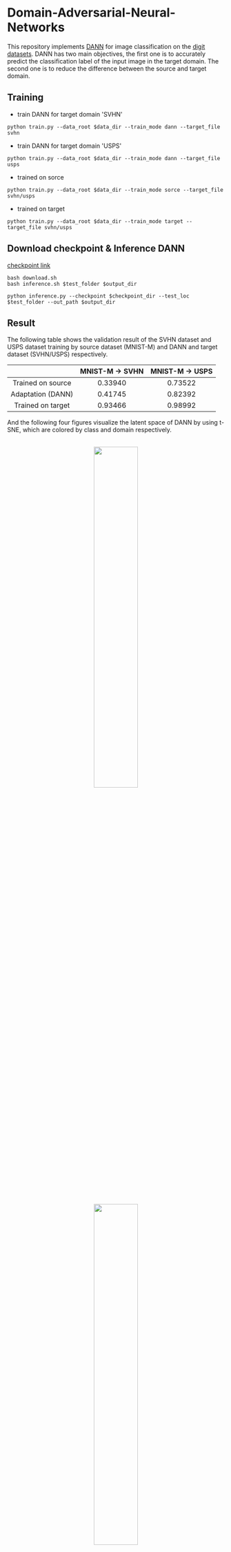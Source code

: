 # Domain-Adversarial-Neural-Networks
This repository implements [DANN](https://arxiv.org/abs/1505.07818) for image classification on the [digit datasets](https://www.kaggle.com/datasets/yuna1117/digits-dataset).
DANN has two main objectives, the first one is to accurately predict the classification label of the input image in the target domain. The second one is to reduce the difference between the source and target domain.

## Training
* train DANN for target domain 'SVHN'
```
python train.py --data_root $data_dir --train_mode dann --target_file svhn
```
* train DANN for target domain 'USPS'
```
python train.py --data_root $data_dir --train_mode dann --target_file usps
```
* trained on sorce
```
python train.py --data_root $data_dir --train_mode sorce --target_file svhn/usps
```
* trained on target
```
python train.py --data_root $data_dir --train_mode target --target_file svhn/usps
```
## Download checkpoint & Inference DANN
[checkpoint link](https://drive.google.com/drive/folders/1kUAP0tcsRnJz4vyVp5khdVVdd2N_yqIG?usp=sharing)
```
bash download.sh
bash inference.sh $test_folder $output_dir
```
```
python inference.py --checkpoint $checkpoint_dir --test_loc $test_folder --out_path $output_dir
```
## Result
The following table shows the validation result of the SVHN dataset and USPS dataset training
by source dataset (MNIST-M) and DANN and target dataset (SVHN/USPS) respectively.
<div align="center">

||MNIST-M → SVHN|MNIST-M → USPS|
|:---:|:---:|:---:|
|Trained on source|0.33940|0.73522|
|Adaptation (DANN)|0.41745|0.82392|
|Trained on target|0.93466|0.98992|
</div>
And the following four figures visualize the latent space of DANN by using t-SNE, which
are colored by class and domain respectively.

<p align="center">
<br>
<img src="https://drive.google.com/uc?id=1tZco1w0pC69kDw_BH7Ly8eLxk1829BQu" width="45%" hspace="12"/>
<img src="https://drive.google.com/uc?id=1pgJR1iWSiW3fUoT0cSW5ZqaenljJdM3W" width="45%" hspace="12"/>
</p>

<p align="center">
<img src="https://drive.google.com/uc?id=1THwEu5FVWykGaFXmPQ3vQWVJet-cyknN" width="45%" hspace="12"/>
<img src="https://drive.google.com/uc?id=1UFJxITkvxitkN0bqn6DXjGRgvohjmyKf" width="45%" hspace="12"/>
</p>

<p align="center">
(a) latent space by class &emsp;&emsp;&emsp;&emsp;&emsp;&emsp;&emsp;&emsp;&emsp;&emsp;&emsp;&emsp;(b) latent space by domain
</p>
<br>
Comparing above figures, DANN training on MNIST-M → SVHN doesn’t
have a good performance on reducing the difference between source domain and target domain.
And the performance of classification on target domain (SVHN) is pretty poor. This
is because the difference between these two data sets is quite large. By contrast, MNIST-M
and USPS these two datasets are quite similar, DANN performs well in both classification and
reduce the difference between the source and target domain.
